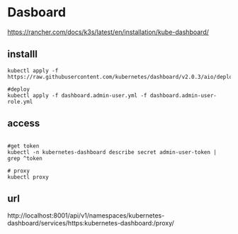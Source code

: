 
# Dasboard
https://rancher.com/docs/k3s/latest/en/installation/kube-dashboard/
## installl
```shell script
kubectl apply -f https://raw.githubusercontent.com/kubernetes/dashboard/v2.0.3/aio/deploy/alternative.yaml

#deploy
kubectl apply -f dashboard.admin-user.yml -f dashboard.admin-user-role.yml

```


## access
```

#get token
kubectl -n kubernetes-dashboard describe secret admin-user-token | grep ^token

# proxy
kubectl proxy  
```

## url
http://localhost:8001/api/v1/namespaces/kubernetes-dashboard/services/https:kubernetes-dashboard:/proxy/
